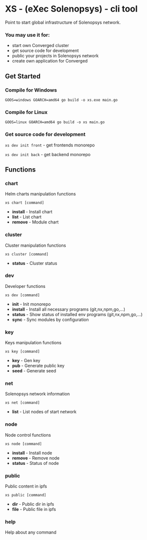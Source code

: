 # XS - (eXec Solenopsys) - cli tool

Point to start global infrastructure of Solenopsys network.

### You may use it for: 
- start own Converged cluster  
- get source code for development
- public your projects in Solenopsys network
- create own application for Converged

## Get Started

### Compile for Windows

`GOOS=windows GOARCH=amd64 go build -o xs.exe main.go`

### Compile for Linux

`GOOS=linux GOARCH=amd64 go build -o xs main.go`

### Get source code for development

`xs dev init front` - get frontends monorepo

`xs dev init back` - get backend monorepo

## Functions

### chart

Helm charts manipulation functions

`xs chart [command]`

- **install** - Install chart
- **list** - List chart
- **remove** - Module chart

### cluster

Cluster manipulation functions

`xs cluster [command]`

- **status** - Cluster status

### dev

Developer functions

`xs dev [command]`

- **init**       - Init monorepo
- **install**    - Install all necessary programs (git,nx,npm,go,...)
- **status**     - Show status of installed env programs (git,nx,npm,go,...)
- **sync**       - Sync modules by configuration


### key

Keys manipulation functions

`xs key [command]`

- **key**        - Gen key
- **pub**        - Generate public key
- **seed**       - Generate seed

### net

Solenopsys network information

`xs net [command]`

- **list**       - List nodes of start network

### node

Node control functions

`xs node [command]`

- **install**  - Install node
- **remove**     - Remove node
- **status**    - Status of node

### public

Public content in ipfs

`xs public [command]`

- **dir**       - Public dir in ipfs
- **file**     - Public file in ipfs

### help
Help about any command


